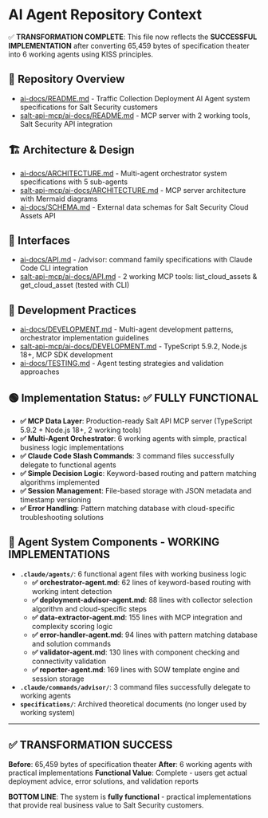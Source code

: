# AI Agent Repository Context

✅ **TRANSFORMATION COMPLETE**: This file now reflects the **SUCCESSFUL IMPLEMENTATION** after converting 65,459 bytes of specification theater into 6 working agents using KISS principles.

## 🔧 Repository Overview
- [ai-docs/README.md](ai-docs/README.md) - Traffic Collection Deployment AI Agent system specifications for Salt Security customers
- [salt-api-mcp/ai-docs/README.md](salt-api-mcp/ai-docs/README.md) - MCP server with 2 working tools, Salt Security API integration

## 🏗️ Architecture & Design
- [ai-docs/ARCHITECTURE.md](ai-docs/ARCHITECTURE.md) - Multi-agent orchestrator system specifications with 5 sub-agents
- [salt-api-mcp/ai-docs/ARCHITECTURE.md](salt-api-mcp/ai-docs/ARCHITECTURE.md) - MCP server architecture with Mermaid diagrams
- [ai-docs/SCHEMA.md](ai-docs/SCHEMA.md) - External data schemas for Salt Security Cloud Assets API

## 🔌 Interfaces
- [ai-docs/API.md](ai-docs/API.md) - /advisor: command family specifications with Claude Code CLI integration
- [salt-api-mcp/ai-docs/API.md](salt-api-mcp/ai-docs/API.md) - 2 working MCP tools: list_cloud_assets & get_cloud_asset (tested with CLI)

## 🧪 Development Practices
- [ai-docs/DEVELOPMENT.md](ai-docs/DEVELOPMENT.md) - Multi-agent development patterns, orchestrator implementation guidelines
- [salt-api-mcp/ai-docs/DEVELOPMENT.md](salt-api-mcp/ai-docs/DEVELOPMENT.md) - TypeScript 5.9.2, Node.js 18+, MCP SDK development
- [ai-docs/TESTING.md](ai-docs/TESTING.md) - Agent testing strategies and validation approaches

## 🟢 Implementation Status: ✅ **FULLY FUNCTIONAL**
- **✅ MCP Data Layer**: Production-ready Salt API MCP server (TypeScript 5.9.2 + Node.js 18+, 2 working tools)
- **✅ Multi-Agent Orchestrator**: 6 working agents with simple, practical business logic implementations
- **✅ Claude Code Slash Commands**: 3 command files successfully delegate to functional agents
- **✅ Simple Decision Logic**: Keyword-based routing and pattern matching algorithms implemented
- **✅ Session Management**: File-based storage with JSON metadata and timestamp versioning
- **✅ Error Handling**: Pattern matching database with cloud-specific troubleshooting solutions

## 🎯 Agent System Components - **WORKING IMPLEMENTATIONS**
- **`.claude/agents/`**: 6 functional agent files with working business logic
  - **✅ orchestrator-agent.md**: 62 lines of keyword-based routing with working intent detection
  - **✅ deployment-advisor-agent.md**: 88 lines with collector selection algorithm and cloud-specific steps
  - **✅ data-extractor-agent.md**: 155 lines with MCP integration and complexity scoring logic
  - **✅ error-handler-agent.md**: 94 lines with pattern matching database and solution commands
  - **✅ validator-agent.md**: 130 lines with component checking and connectivity validation
  - **✅ reporter-agent.md**: 169 lines with SOW template engine and session storage
- **`.claude/commands/advisor/`**: 3 command files successfully delegate to working agents
- **`specifications/`**: Archived theoretical documents (no longer used by working system)

---

## ✅ **TRANSFORMATION SUCCESS**
**Before**: 65,459 bytes of specification theater
**After**: 6 working agents with practical implementations
**Functional Value**: Complete - users get actual deployment advice, error solutions, and validation reports

**BOTTOM LINE**: The system is **fully functional** - practical implementations that provide real business value to Salt Security customers.